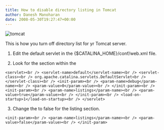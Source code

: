 ```yaml
---
title: How to disable directory listing in Tomcat
author: Danesh Manoharan
date: 2008-05-30T19:27:47+00:00
---
```

![tomcat](/wp-content/uploads/2008/05/tomcat1.gif "tomcat")

This is how you turn off directory list for yr Tomcat server.

1. Edit the default servlet in the {$CATALINA_HOME}/conf/web.xml file.

2. Look for the <init-param> section within the <servlet section>

`<servlet><br />
<servlet-name>default</servlet-name><br />
<servlet-class><br />
org.apache.catalina.servlets.DefaultServlet<br />
</servlet-class><br />
<init-param><br />
<param-name>debug</param-name><br />
<param-value>0</param-value><br />
</init-param><br />
<init-param><br />
<param-name>listings</param-name><br />
<param-value>true</param-value><br />
</init-param><br />
<load-on-startup>1</load-on-startup><br />
</servlet>`

3. Change the <param-value> to false for the <param-name>listing</param-name> section.

`<init-param><br />
<param-name>listings</param-name><br />
<param-value>false</param-value><br />
</init-param>`

 [1]: /wp-content/uploads/2008/05/tomcat1.gif